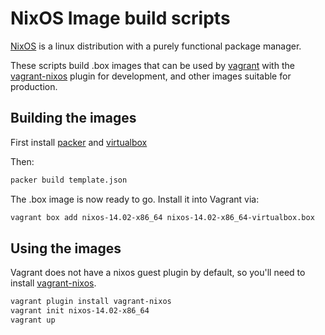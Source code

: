 NixOS Image build scripts
=========================

[NixOS](http://nixos.org) is a linux distribution with a purely functional
package manager. 

These scripts build .box images that can be used by [vagrant](http://vagrantup.com) with the [vagrant-nixos](http://github.com/oxdi/vagrant-nixos) plugin for development, and other images suitable for production.


Building the images
-------------------

First install [packer](http://packer.io) and [virtualbox](https://www.virtualbox.org/)

Then:

```bash
packer build template.json
```

The .box image is now ready to go. Install it into Vagrant via:

```bash
vagrant box add nixos-14.02-x86_64 nixos-14.02-x86_64-virtualbox.box
```

Using the images
----------------

Vagrant does not have a nixos guest plugin by default, so you'll need to install [vagrant-nixos](http://github.com/oxdi/vagrant-nixos).

```bash
vagrant plugin install vagrant-nixos
vagrant init nixos-14.02-x86_64
vagrant up
```
